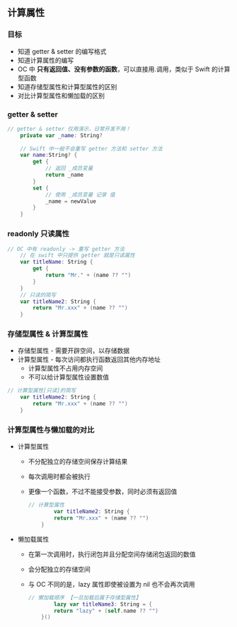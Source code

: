 ## 计算属性

### 目标

- 知道 getter & setter 的编写格式
- 知道计算属性的编写
- OC 中 **只有返回值、没有参数的函数**，可以直接用.调用，类似于 Swift 的计算型函数
- 知道存储型属性和计算型属性的区别
- 对比计算型属性和懒加载的区别



### getter & setter

```swift
// getter & setter 仅用演示，日常开发不用！
    private var _name: String?
    
    // Swift 中一般不会重写 getter 方法和 setter 方法
    var name:String? {
        get {
            // 返回 _成员变量
            return _name
        }
        set {
            // 使用 _成员变量 记录 值
            _name = newValue
        }
    }
```

### readonly 只读属性

```swift
// OC 中有 readonly -> 重写 getter 方法
    // 在 swift 中只提供 getter 就是只读属性
    var titleName: String {
        get {
            return "Mr." + (name ?? "")
        }
    }
    // 只读的简写
    var titleName2: String {
        return "Mr.xxx" + (name ?? "")
    }
```

### 存储型属性 & 计算型属性

- 存储型属性 - 需要开辟空间，以存储数据
- 计算型属性 - 每次访问都执行函数返回其他内存地址
  - 计算型属性不占用内存空间
  - 不可以给计算型属性设置数值

```swift
// 计算型属性[只读]的简写
    var titleName2: String {
        return "Mr.xxx" + (name ?? "")
    }
```

### 计算型属性与懒加载的对比

- 计算型属性

  - 不分配独立的存储空间保存计算结果

  - 每次调用时都会被执行

  - 更像一个函数，不过不能接受参数，同时必须有返回值

    ```swift
    // 计算型属性
    		var titleName2: String {
            return "Mr.xxx" + (name ?? "")
        }
    ```

- 懒加载属性

  - 在第一次调用时，执行闭包并且分配空间存储闭包返回的数值

  - 会分配独立的存储空间

  - 与 OC 不同的是，lazy 属性即使被设置为 nil 也不会再次调用

    ```swift
    // 懒加载顺序 【一旦加载后属于存储型属性】
    		lazy var titleName3: String = {
            return "lazy" + (self.name ?? "")
        }()
    ```

    